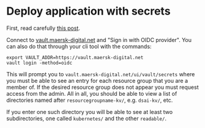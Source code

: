 # Deploy application with secrets

First, read carefully [this post](https://maersk-analytics.atlassian.net/wiki/spaces/P/pages/813006876/Vault+access+and+manage+secrets).

Connect to [vault.maersk-digital.net](https://vault.maersk-digital.net) and "Sign in with OIDC provider". 
You can also do that through your cli tool with the commands:

`export VAULT_ADDR=https://vault.maersk-digital.net`<br/>
`vault login -method=oidc`

This will prompt you to `vault.maersk-digital.net/ui/vault/secrets` where you must
be able to see an entry for each resource group that you are a member of. If the 
desired resource group does not appear you must request access from the admin. 
All in all, you should be able to view a list of directories named after
`resourcegroupname-kv/`, e.g. `dsai-kv/`, etc.

If you enter one such directory you will be able to see at least two subdirectories, one
called `kubernetes/` and the other `readable/`.



